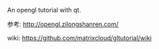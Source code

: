 An opengl tutorial with qt.

参考: http://opengl.zilongshanren.com/

wiki: https://github.com/matrixcloud/gltutorial/wiki
